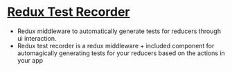 # [Redux Test Recorder](https://github.com/conorhastings/redux-test-recorder)

- Redux middleware to automatically generate tests for reducers through ui interaction.
- Redux test recorder is a redux middleware + included component for automagically generating tests for your reducers based on the actions in your app
